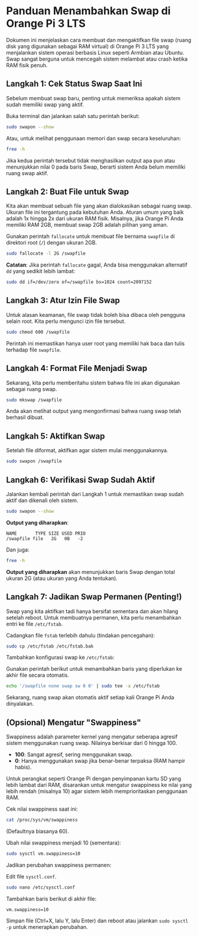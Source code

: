 # Panduan Menambahkan Swap di Orange Pi 3 LTS

Dokumen ini menjelaskan cara membuat dan mengaktifkan file swap (ruang disk yang digunakan sebagai RAM virtual) di Orange Pi 3 LTS yang menjalankan sistem operasi berbasis Linux seperti Armbian atau Ubuntu. Swap sangat berguna untuk mencegah sistem melambat atau crash ketika RAM fisik penuh.

## Langkah 1: Cek Status Swap Saat Ini
Sebelum membuat swap baru, penting untuk memeriksa apakah sistem sudah memiliki swap yang aktif.

Buka terminal dan jalankan salah satu perintah berikut:

```bash
sudo swapon --show
```

Atau, untuk melihat penggunaan memori dan swap secara keseluruhan:

```bash
free -h
```

Jika kedua perintah tersebut tidak menghasilkan output apa pun atau menunjukkan nilai 0 pada baris Swap, berarti sistem Anda belum memiliki ruang swap aktif.

## Langkah 2: Buat File untuk Swap
Kita akan membuat sebuah file yang akan dialokasikan sebagai ruang swap. Ukuran file ini tergantung pada kebutuhan Anda. Aturan umum yang baik adalah 1x hingga 2x dari ukuran RAM fisik. Misalnya, jika Orange Pi Anda memiliki RAM 2GB, membuat swap 2GB adalah pilihan yang aman.

Gunakan perintah `fallocate` untuk membuat file bernama `swapfile` di direktori root (`/`) dengan ukuran 2GB.

```bash
sudo fallocate -l 2G /swapfile
```

**Catatan**: Jika perintah `fallocate` gagal, Anda bisa menggunakan alternatif `dd` yang sedikit lebih lambat:

```bash
sudo dd if=/dev/zero of=/swapfile bs=1024 count=2097152
```

## Langkah 3: Atur Izin File Swap
Untuk alasan keamanan, file swap tidak boleh bisa dibaca oleh pengguna selain root. Kita perlu mengunci izin file tersebut.

```bash
sudo chmod 600 /swapfile
```

Perintah ini memastikan hanya user root yang memiliki hak baca dan tulis terhadap file `swapfile`.

## Langkah 4: Format File Menjadi Swap
Sekarang, kita perlu memberitahu sistem bahwa file ini akan digunakan sebagai ruang swap.

```bash
sudo mkswap /swapfile
```

Anda akan melihat output yang mengonfirmasi bahwa ruang swap telah berhasil dibuat.

## Langkah 5: Aktifkan Swap
Setelah file diformat, aktifkan agar sistem mulai menggunakannya.

```bash
sudo swapon /swapfile
```

## Langkah 6: Verifikasi Swap Sudah Aktif
Jalankan kembali perintah dari Langkah 1 untuk memastikan swap sudah aktif dan dikenali oleh sistem.

```bash
sudo swapon --show
```

**Output yang diharapkan**:

```
NAME       TYPE SIZE USED PRIO
/swapfile file   2G   0B   -2
```

Dan juga:

```bash
free -h
```

**Output yang diharapkan** akan menunjukkan baris Swap dengan total ukuran 2G (atau ukuran yang Anda tentukan).

## Langkah 7: Jadikan Swap Permanen (Penting!)
Swap yang kita aktifkan tadi hanya bersifat sementara dan akan hilang setelah reboot. Untuk membuatnya permanen, kita perlu menambahkan entri ke file `/etc/fstab`.

Cadangkan file `fstab` terlebih dahulu (tindakan pencegahan):

```bash
sudo cp /etc/fstab /etc/fstab.bak
```

Tambahkan konfigurasi swap ke `/etc/fstab`:

Gunakan perintah berikut untuk menambahkan baris yang diperlukan ke akhir file secara otomatis.

```bash
echo '/swapfile none swap sw 0 0' | sudo tee -a /etc/fstab
```

Sekarang, ruang swap akan otomatis aktif setiap kali Orange Pi Anda dinyalakan.

## (Opsional) Mengatur "Swappiness"
Swappiness adalah parameter kernel yang mengatur seberapa agresif sistem menggunakan ruang swap. Nilainya berkisar dari 0 hingga 100.

- **100**: Sangat agresif, sering menggunakan swap.
- **0**: Hanya menggunakan swap jika benar-benar terpaksa (RAM hampir habis).

Untuk perangkat seperti Orange Pi dengan penyimpanan kartu SD yang lebih lambat dari RAM, disarankan untuk mengatur swappiness ke nilai yang lebih rendah (misalnya 10) agar sistem lebih memprioritaskan penggunaan RAM.

Cek nilai swappiness saat ini:

```bash
cat /proc/sys/vm/swappiness
```

(Defaultnya biasanya 60).

Ubah nilai swappiness menjadi 10 (sementara):

```bash
sudo sysctl vm.swappiness=10
```

Jadikan perubahan swappiness permanen:

Edit file `sysctl.conf`.

```bash
sudo nano /etc/sysctl.conf
```

Tambahkan baris berikut di akhir file:

```
vm.swappiness=10
```

Simpan file (Ctrl+X, lalu Y, lalu Enter) dan reboot atau jalankan `sudo sysctl -p` untuk menerapkan perubahan.